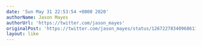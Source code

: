 ```yaml
---
date: 'Sun May 31 22:53:54 +0000 2020'
authorName: Jason Mayes
authorUrl: 'https://twitter.com/jason_mayes'
originalPost: 'https://twitter.com/jason_mayes/status/1267227834096861184'
layout: like
---
```

